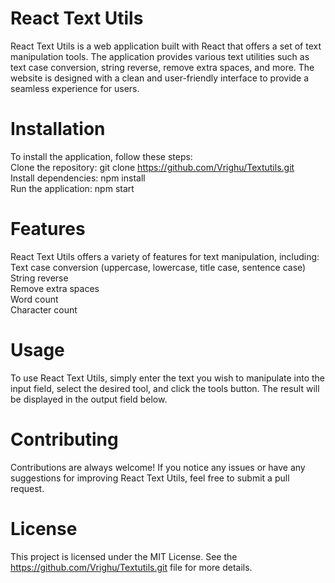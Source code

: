 # React Text Utils

React Text Utils is a web application built with React that offers a set of text manipulation tools. The application provides various text utilities such as text case conversion, string reverse, remove extra spaces, and more. The website is designed with a clean and user-friendly interface to provide a seamless experience for users.

# Installation

To install the application, follow these steps:  
Clone the repository: git clone https://github.com/Vrighu/Textutils.git  
Install dependencies: npm install  
Run the application: npm start

# Features

React Text Utils offers a variety of features for text manipulation, including:  
Text case conversion (uppercase, lowercase, title case, sentence case)  
String reverse  
Remove extra spaces  
Word count  
Character count

# Usage

To use React Text Utils, simply enter the text you wish to manipulate into the input field, select the desired tool, and click the tools button. The result will be displayed in the output field below.

# Contributing

Contributions are always welcome! If you notice any issues or have any suggestions for improving React Text Utils, feel free to submit a pull request.

# License

This project is licensed under the MIT License. See the https://github.com/Vrighu/Textutils.git file for more details.
